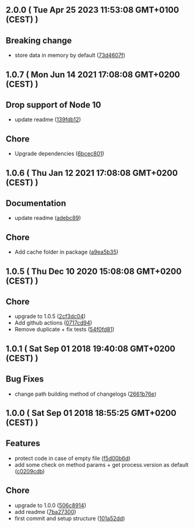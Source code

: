 ## 2.0.0 ( Tue Apr 25 2023 11:53:08 GMT+0100 (CEST) )

## Breaking change
- store data in memory by default
  ([73d4607f](https://github.com/wallet77/nodejs-versions/commit/73d4607fa39e222dd1d22afe58644cc2db1e601d))


## 1.0.7 ( Mon Jun 14 2021 17:08:08 GMT+0200 (CEST) )

## Drop support of Node 10
- update readme
  ([139fdb12](https://github.com/wallet77/nodejs-versions/commit/139fdb12a0ca904a0c17a666dd76747c04d1c6ad))

## Chore
  - Upgrade dependencies
  ([6bcec801](https://github.com/wallet77/nodejs-versions/commit/6bcec8014455f94dacdcaf3c89dd26e1d08e3405))

## 1.0.6 ( Thu Jan 12 2021 17:08:08 GMT+0200 (CEST) )

## Documentation
- update readme
  ([adebc89](https://github.com/wallet77/nodejs-versions/commit/adebc893e1d6d128bfa7b4f014932de92a53a378))

## Chore
  - Add cache folder in package
  ([a9ea5b35](https://github.com/wallet77/nodejs-versions/commit/a9ea5b35f998c519ec7937c371b141832095a4df))


## 1.0.5 ( Thu Dec 10 2020 15:08:08 GMT+0200 (CEST) )

## Chore
  - upgrade to 1.0.5
  ([2cf3dc04](https://github.com/wallet77/nodejs-versions/commit/2cf3dc04769320f61fe18277c3341b7f61b8fcc2))
  - Add github actions
  ([0717cd94](https://github.com/wallet77/nodejs-versions/commit/0717cd947030f39606a914bd2473912fef70350d))
  - Remove duplicate + fix tests
  ([54f0fd81](https://github.com/wallet77/nodejs-versions/commit/54f0fd81577b9254b47bfd9f752a4f796cb20598))

## 1.0.1 ( Sat Sep 01 2018 19:40:08 GMT+0200 (CEST) )


## Bug Fixes
  - change path building method of changelogs
  ([2661b76e](https://github.com/wallet77/nodejs-versions/commit/2661b76ef57d1fec996926a07ec97050396a4ac8))





 
## 1.0.0 ( Sat Sep 01 2018 18:55:25 GMT+0200 (CEST) )


## Features
  - protect code in case of empty file
  ([f5d00b6d](https://github.com/wallet77/nodejs-versions/commit/f5d00b6d4df363b2b44af1d3b5c8d4f9ef3aefae))
  - add some check on method params + get process.version as default
  ([c0209cdb](https://github.com/wallet77/nodejs-versions/commit/c0209cdbe44a0612f9490c543eab262fe4fc5316))




## Chore
  - upgrade to 1.0.0
  ([506c8914](https://github.com/wallet77/nodejs-versions/commit/506c8914a466e500b56c5e3206fb6c126c3dabbb))
  - add readme
  ([7ba27300](https://github.com/wallet77/nodejs-versions/commit/7ba27300d1a188aa492ae735f42ddeec0c67eff8))
  - first commit and setup structure
  ([101a52dd](https://github.com/wallet77/nodejs-versions/commit/101a52dd6ea0b7e2a47ad6872a31e741afefa18a))





